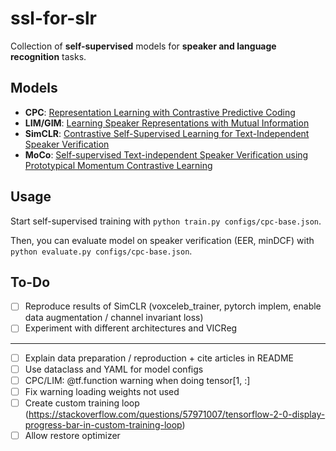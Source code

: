 # ssl-for-slr

Collection of **self-supervised** models for **speaker and language recognition** tasks.

## Models

- **CPC**: [Representation Learning with Contrastive Predictive Coding](https://arxiv.org/pdf/1807.03748.pdf)
-  **LIM/GIM**: [Learning Speaker Representations with Mutual Information](https://arxiv.org/pdf/1812.00271.pdf)
-  **SimCLR**: [Contrastive Self-Supervised Learning for Text-Independent Speaker Verification](https://sci-hub.mksa.top/10.1109/icassp39728.2021.9413351)
-  **MoCo**: [Self-supervised Text-independent Speaker Verification using Prototypical Momentum Contrastive Learning](https://arxiv.org/pdf/2012.07178.pdf)

## Usage

Start self-supervised training with `python train.py configs/cpc-base.json`.

Then, you can evaluate model on speaker verification (EER, minDCF) with `python evaluate.py configs/cpc-base.json`.

## To-Do

- [ ] Reproduce results of SimCLR (voxceleb_trainer, pytorch implem, enable data augmentation / channel invariant loss)
- [ ] Experiment with different architectures and VICReg

---

- [ ] Explain data preparation / reproduction + cite articles in README
- [ ] Use dataclass and YAML for model configs
- [ ] CPC/LIM: @tf.function warning when doing tensor[1, :]
- [ ] Fix warning loading weights not used
- [ ] Create custom training loop (https://stackoverflow.com/questions/57971007/tensorflow-2-0-display-progress-bar-in-custom-training-loop)
- [ ] Allow restore optimizer